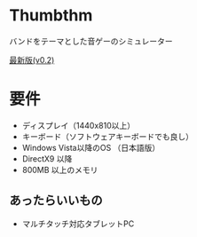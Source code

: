 # Thumbthm
バンドをテーマとした音ゲーのシミュレーター  

[最新版(v0.2)](https://github.com/inonote/Thumbthm/releases/tag/v0.2)

# 要件
* ディスプレイ（1440x810以上）
* キーボード（ソフトウェアキーボードでも良し）
* Windows Vista以降のOS （日本語版）
* DirectX9 以降
* 800MB 以上のメモリ

## あったらいいもの
* マルチタッチ対応タブレットPC
